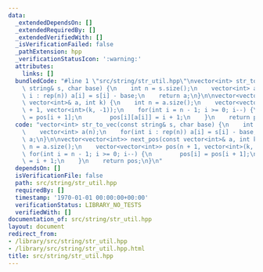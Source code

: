 ```yaml
---
data:
  _extendedDependsOn: []
  _extendedRequiredBy: []
  _extendedVerifiedWith: []
  _isVerificationFailed: false
  _pathExtension: hpp
  _verificationStatusIcon: ':warning:'
  attributes:
    links: []
  bundledCode: "#line 1 \"src/string/str_util.hpp\"\nvector<int> str_to_vec(const\
    \ string& s, char base) {\n    int n = s.size();\n    vector<int> a(n);\n    for(int\
    \ i : rep(n)) a[i] = s[i] - base;\n    return a;\n}\n\nvector<vector<int>> next_pos(const\
    \ vector<int>& a, int k) {\n    int n = a.size();\n    vector<vector<int>> pos(n\
    \ + 1, vector<int>(k, -1));\n    for(int i = n - 1; i >= 0; i--) {\n        pos[i]\
    \ = pos[i + 1];\n        pos[i][a[i]] = i + 1;\n    }\n    return pos;\n}\n"
  code: "vector<int> str_to_vec(const string& s, char base) {\n    int n = s.size();\n\
    \    vector<int> a(n);\n    for(int i : rep(n)) a[i] = s[i] - base;\n    return\
    \ a;\n}\n\nvector<vector<int>> next_pos(const vector<int>& a, int k) {\n    int\
    \ n = a.size();\n    vector<vector<int>> pos(n + 1, vector<int>(k, -1));\n   \
    \ for(int i = n - 1; i >= 0; i--) {\n        pos[i] = pos[i + 1];\n        pos[i][a[i]]\
    \ = i + 1;\n    }\n    return pos;\n}\n"
  dependsOn: []
  isVerificationFile: false
  path: src/string/str_util.hpp
  requiredBy: []
  timestamp: '1970-01-01 00:00:00+00:00'
  verificationStatus: LIBRARY_NO_TESTS
  verifiedWith: []
documentation_of: src/string/str_util.hpp
layout: document
redirect_from:
- /library/src/string/str_util.hpp
- /library/src/string/str_util.hpp.html
title: src/string/str_util.hpp
---
```

